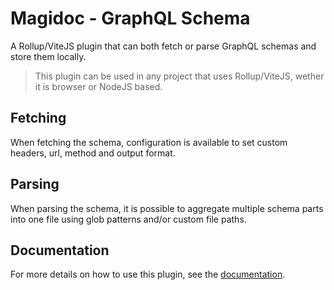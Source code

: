 # Magidoc - GraphQL Schema
A Rollup/ViteJS plugin that can both fetch or parse GraphQL schemas and store them locally. 


> This plugin can be used in any project that uses Rollup/ViteJS, wether it is browser or NodeJS based.

## Fetching
When fetching the schema, configuration is available to set custom headers, url, method and output format.

## Parsing
When parsing the schema, it is possible to aggregate multiple schema parts into one file using glob patterns and/or custom file paths.
## Documentation
For more details on how to use this plugin, see the [documentation](https://magidoc.js.org/plugins/rollup-graphql-schema).
